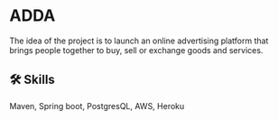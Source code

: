 
# ADDA

The idea of the project is to launch an online advertising platform that brings people together to buy, sell or exchange goods and services.

## 🛠 Skills
Maven, Spring boot, PostgresQL, AWS, Heroku
